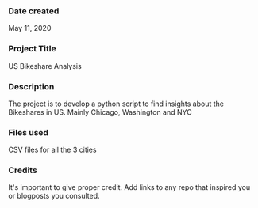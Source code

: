 ### Date created
May 11, 2020

### Project Title
US Bikeshare Analysis 

### Description
The project is to develop a python script to find insights about the Bikeshares in US. Mainly Chicago, Washington and NYC

### Files used
CSV files for all the 3 cities

### Credits
It's important to give proper credit. Add links to any repo that inspired you or blogposts you consulted.

